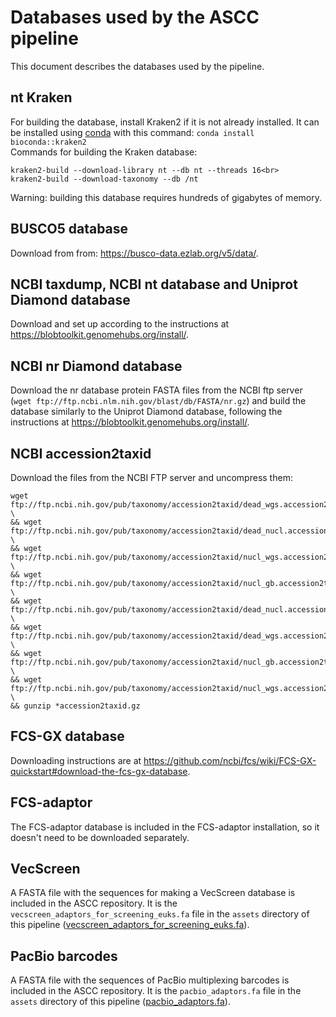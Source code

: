 # Databases used by the ASCC pipeline
This document describes the databases used by the pipeline.

## nt Kraken
For building the database, install Kraken2 if it is not already installed.
It can be installed using [conda](https://anaconda.org/bioconda/kraken2) with this command:
`conda install bioconda::kraken2`<br>
Commands for building the Kraken database:<br>
```
kraken2-build --download-library nt --db nt --threads 16<br>
kraken2-build --download-taxonomy --db /nt
```
Warning: building this database requires hundreds of gigabytes of memory.

## BUSCO5 database
Download from from:
https://busco-data.ezlab.org/v5/data/.

## NCBI taxdump, NCBI nt database and Uniprot Diamond database
Download and set up according to the instructions at https://blobtoolkit.genomehubs.org/install/.

## NCBI nr Diamond database
Download the nr database protein FASTA files from the NCBI ftp server (`wget ftp://ftp.ncbi.nlm.nih.gov/blast/db/FASTA/nr.gz`) and build the database similarly to the Uniprot Diamond database, following the instructions at https://blobtoolkit.genomehubs.org/install/.

## NCBI accession2taxid
Download the files from the NCBI FTP server and uncompress them:
```
wget ftp://ftp.ncbi.nih.gov/pub/taxonomy/accession2taxid/dead_wgs.accession2taxid.gz.md5 \
&& wget ftp://ftp.ncbi.nih.gov/pub/taxonomy/accession2taxid/dead_nucl.accession2taxid.gz.md5 \
&& wget ftp://ftp.ncbi.nih.gov/pub/taxonomy/accession2taxid/nucl_wgs.accession2taxid.gz.md5 \
&& wget ftp://ftp.ncbi.nih.gov/pub/taxonomy/accession2taxid/nucl_gb.accession2taxid.gz.md5 \
&& wget ftp://ftp.ncbi.nih.gov/pub/taxonomy/accession2taxid/dead_nucl.accession2taxid.gz \
&& wget ftp://ftp.ncbi.nih.gov/pub/taxonomy/accession2taxid/dead_wgs.accession2taxid.gz \
&& wget ftp://ftp.ncbi.nih.gov/pub/taxonomy/accession2taxid/nucl_gb.accession2taxid.gz \
&& wget ftp://ftp.ncbi.nih.gov/pub/taxonomy/accession2taxid/nucl_wgs.accession2taxid.gz \
&& gunzip *accession2taxid.gz
```

## FCS-GX database
Downloading instructions are at https://github.com/ncbi/fcs/wiki/FCS-GX-quickstart#download-the-fcs-gx-database.

## FCS-adaptor
The FCS-adaptor database is included in the FCS-adaptor installation, so it doesn't need to be downloaded separately.

## VecScreen
A FASTA file with the sequences for making a VecScreen database is included in the ASCC repository. It is the `vecscreen_adaptors_for_screening_euks.fa` file in the `assets` directory of this pipeline ([vecscreen_adaptors_for_screening_euks.fa](../assets/vecscreen_adaptors_for_screening_euks.fa)).

## PacBio barcodes
A FASTA file with the sequences of PacBio multiplexing barcodes is included in the ASCC repository. It is the `pacbio_adaptors.fa` file in the `assets` directory of this pipeline ([pacbio_adaptors.fa](../assets/pacbio_adaptors.fa)).